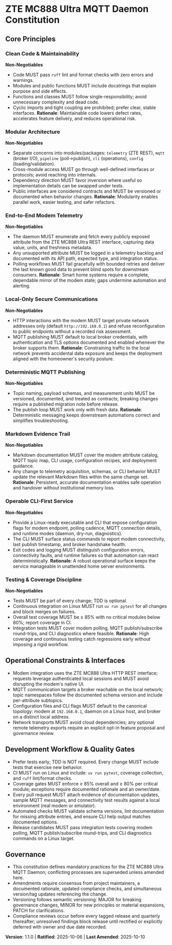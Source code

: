 <!--
Sync Impact Report
Version change: 1.0.0 → 1.1.0
Modified principles: None (added new principles); Development Workflow updated (removed strict TDD)
Added sections: Clean Code & Maintainability; Modular Architecture; Testing & Coverage Discipline
Removed sections: None
Templates requiring updates: ✅ .specify/templates/plan-template.md; ✅ .specify/templates/tasks-template.md; ✅ README.md (tests guidance optional); ⚠ pyproject.toml (add pytest-cov)
Follow-up TODOs:
- TODO(pytest-cov): Add pytest-cov to dev extras and wire coverage gate in CI
- TODO(ci-coverage-threshold): Enforce coverage ≥ 85% overall and ≥ 80% per-module
-->
# ZTE MC888 Ultra MQTT Daemon Constitution

## Core Principles

### Clean Code & Maintainability
**Non-Negotiables**
- Code MUST pass `ruff` lint and format checks with zero errors and warnings.
- Modules and public functions MUST include docstrings that explain purpose and side effects.
- Functions and classes MUST follow single-responsibility; avoid unnecessary complexity and dead code.
- Cyclic imports and tight coupling are prohibited; prefer clear, stable interfaces.
**Rationale**: Maintainable code lowers defect rates, accelerates feature delivery, and reduces operational risk.

### Modular Architecture
**Non-Negotiables**
- Separate concerns into modules/packages: `telemetry` (ZTE REST), `mqtt` (broker I/O), `pipeline` (poll→publish), `cli` (operations), `config` (loading/validation).
- Cross-module access MUST go through well-defined interfaces or protocols; avoid reaching into internals.
- Dependency direction MUST favor inversion where useful so implementation details can be swapped under tests.
- Public interfaces are considered contracts and MUST be versioned or documented when behavior changes.
**Rationale**: Modularity enables parallel work, easier testing, and safer refactors.

### End-to-End Modem Telemetry
**Non-Negotiables**
- The daemon MUST enumerate and fetch every publicly exposed attribute from the ZTE MC888 Ultra REST interface, capturing data value, units, and freshness metadata.
- Any unsupported attribute MUST be logged in a telemetry backlog and documented with its API path, expected type, and integration status.
- Polling workflows MUST fail gracefully with bounded retries and deliver the last known good data to prevent blind spots for downstream consumers.
**Rationale**: Smart home systems require a complete, dependable mirror of the modem state; gaps undermine automation and alerting.

### Local-Only Secure Communications
**Non-Negotiables**
- HTTP interactions with the modem MUST target private network addresses only (default `http://192.168.0.1`) and refuse reconfiguration to public endpoints without a recorded risk assessment.
- MQTT publishing MUST default to local broker credentials, with authentication and TLS options documented and enabled whenever the broker supports them.
**Rationale**: Constraining traffic to the local network prevents accidental data exposure and keeps the deployment aligned with the homeowner's security posture.

### Deterministic MQTT Publishing
**Non-Negotiables**
- Topic naming, payload schemas, and measurement units MUST be versioned, documented, and treated as contracts; breaking changes require a published migration note before release.
- The publish loop MUST work only with fresh data.
**Rationale**: Deterministic messaging keeps downstream automations correct and simplifies troubleshooting.

### Markdown Evidence Trail
**Non-Negotiables**
- Markdown documentation MUST cover the modem attribute catalog, MQTT topic map, CLI usage, configuration recipes, and deployment guidance.
- Any change to telemetry acquisition, schemas, or CLI behavior MUST update the relevant Markdown files within the same change set.
**Rationale**: Persistent, accurate documentation enables safe operation and handover without institutional memory loss.

### Operable CLI-First Service
**Non-Negotiables**
- Provide a Linux-ready executable and CLI that expose configuration flags for modem endpoint, polling cadence, MQTT connection details, and runtime modes (daemon, dry-run, diagnostics).
- The CLI MUST surface status commands to report modem connectivity, last publish timestamp, and broker handshake health.
- Exit codes and logging MUST distinguish configuration errors, connectivity faults, and runtime failures so that automation can react deterministically.
**Rationale**: A robust operational surface keeps the service manageable in unattended home server environments.

### Testing & Coverage Discipline
**Non-Negotiables**
- Tests MUST be part of every change; TDD is optional.
- Continuous integration on Linux MUST run `uv run pytest` for all changes and block merges on failures.
- Overall test coverage MUST be ≥ 85% with no critical modules below 80%; report coverage in CI.
- Integration tests MUST cover modem polling, MQTT publish/subscribe round-trips, and CLI diagnostics where feasible.
**Rationale**: High coverage and continuous testing catch regressions early without imposing a rigid workflow.

## Operational Constraints & Interfaces
- Modem integration uses the ZTE MC888 Ultra HTTP REST interface; requests leverage authenticated local sessions and MUST avoid disrupting the modem's native UI.
- MQTT communication targets a broker reachable on the local network; topic namespaces follow the documented schema version and include per-attribute subtopics.
- Configuration files and CLI flags MUST default to the canonical topology: modem at `192.168.0.1`, daemon on a Linux host, and broker on a distinct local address.
- Network transports MUST avoid cloud dependencies; any optional remote telemetry exports require an explicit opt-in feature proposal and governance review.

## Development Workflow & Quality Gates
- Prefer tests early; TDD is NOT required. Every change MUST include tests that exercise new behavior.
- CI MUST run on Linux and include: `uv run pytest`, coverage collection, and `ruff` lint/format checks.
- Coverage gates MUST enforce ≥ 85% overall and ≥ 80% per critical module; exceptions require documented rationale and an owner/date.
- Every pull request MUST attach evidence of documentation updates, sample MQTT messages, and connectivity test results against a local environment (real modem or emulator).
- Automated checks MUST validate schema versions, lint documentation for missing attribute entries, and ensure CLI help output matches documented options.
- Release candidates MUST pass integration tests covering modem polling, MQTT publish/subscribe round-trips, and CLI diagnostics commands on a Linux target.

## Governance
- This constitution defines mandatory practices for the ZTE MC888 Ultra MQTT Daemon; conflicting processes are superseded unless amended here.
- Amendments require consensus from project maintainers, a documented rationale, updated compliance checks, and simultaneous version/tag updates referencing the change.
- Versioning follows semantic versioning: MAJOR for breaking governance changes, MINOR for new principles or material expansions, PATCH for clarifications.
- Compliance reviews occur before every tagged release and quarterly thereafter; unresolved findings block release until rectified or explicitly deferred with owner and due date recorded.

**Version**: 1.1.0 | **Ratified**: 2025-10-06 | **Last Amended**: 2025-10-10

